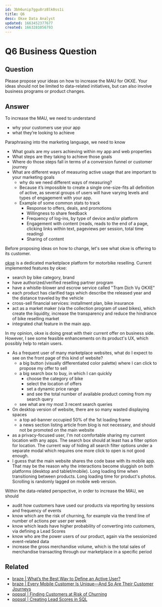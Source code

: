 ```yaml
---
id: 3bh6unip7ggu8rz8lk0ss1i
title: Q6
desc: Okxe Data Analyst
updated: 1663452377677
created: 1663281056793
---
```

# Q6 Business Question

## Question

Please propose your ideas on how to increase the MAU for OKXE. Your ideas should not be limited to data-related initiatives, but can also involve business programs or product changes.

## Answer

To increase the MAU, we need to understand 
- why your customers use your app
- what they’re looking to achieve

Paraphrasing into the marketing language, we need to know
- What goals are my users achieving within my app and web properties
- What steps are they taking to achieve those goals
- Where do those steps fall in terms of a conversion funnel or customer journey
- What are different ways of measuring active usage that are important to your marketing goals
    - why do we need different ways of measuring?
    - Because it’s impossible to create a single one-size-fits all definition of active, as several groups of users will have varying levels and types of engagement with your app.
    - Example of some common stats to track
        - Response to offers, deals, and promotions
        - Willingness to share feedback
        - Frequency of log-ins, by type of device and/or platform
        - Engagement with content (reads, reads to the end of a page, clicking links within text, pageviews per session, total time reading)
        - Sharing of content

Before proposing ideas on how to change, let's see what okxe is offering to its customer.

[okxe](https://www.okxe.vn/) is a dedicated marketplace platform for motorbike reselling. Current implemented features by okxe:
- search by bike category, brand
- have authorized/verified reselling partner program
- have a whistle-blower and escrow service called "Trạm Dịch Vụ OKXE"
- each product has clarified tags which describe the released year and the distance traveled by the vehicle
- cross-sell financial services: installment plan, bike insurance
- act as a market maker (via the collection program of used bikes), which create the liquidity, increase the transparency and reduce the hindrance of bike reselling market
- integrated chat feature in the main app.

In my opinion, okxe is doing great with their current offer on business side. However, I see some feasible enhancements on its product's UX, which possibly help to retain users.
- As a frequent user of many marketplace websites, what do I expect to see on the front page of this kind of website?
    - a big button (visually differentiated color palette) where I can click to propose my offer to sell
    - a big search box to buy, in which I can quickly
        - choose the category of bike
        - select the location of offers
        - set a dynamic price range
        - and see the total number of available product coming from my search query 
    - see what are my most 3 recent search queries
- On desktop version of website, there are so many wasted displaying spaces
    - a top ad-banner occupied 50% of the 1st loading frame
    - a news section listing article from blog is not necessary, and should not be promoted on the main website
- as a privacy-focused user, I'm not comfortable sharing my current location with any apps. The search box should at least has a filter option for location. The current way of hiding all search filter options under a separate modal which requires one more click to open is not good enough.
- I guess that the main website shares the code base with its mobile app. That may be the reason why the interactions become sluggish on both platforms (desktop and tablet/mobile). Long loading time when transitioning between products. Long loading time for product's photos. Scrolling is randomly lagged on mobile web version.

Within the data-related perspective, in order to increase the MAU, we should
- audit how customers have used our products via reporting by sessions and frequency of events
- know which are the risk of churning, for example via the trend line of number of actions per user per week
- know which leads have higher probability of converting into customers, via defining a Lead Scores
- know who are the power users of our product, again via the sessionized event-related data
- increase the gross merchandise volume, which is the total sales of merchandise transacting through our marketplace in a specific period

## Related

- [braze | What’s the Best Way to Define an Active User?](https://www.braze.com/resources/articles/best-way-define-active-user_id)
- [braze | Every Mobile Customer Is Unique—And So Are Their Customer Journeys](https://www.braze.com/resources/articles/mobile-customer-journey)
- [popsql | Finding Customers at Risk of Churning](https://popsql.com/sql-templates/support/finding-customers-at-risk-of-churning)
- [popsql | Creating Lead Scores in SQL](https://popsql.com/sql-templates/sales/creating-lead-scores-in-sql)